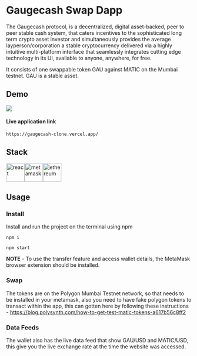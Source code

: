 # Gaugecash Swap Dapp

The Gaugecash protocol, is a decentralized, digital asset-backed, peer to peer stable cash system, that caters incentives to the sophisticated long term crypto asset investor and simultaneously provides the average layperson/corporation a stable cryptocurrency delivered via a highly intuitive multi-platform interface that seamlessly integrates cutting edge technology in its UI, available to anyone, anywhere, for free.

It consists of one swappable token GAU against MATIC on the Mumbai testnet. GAU is a stable asset.

## Demo

![](swappage.gif)

#### Live application link

```
https://gaugecash-clone.vercel.app/
```

## Stack

<div style="display: flex; width: 300px justify-content: space-between;">
    <img src="https://cdn.freebiesupply.com/logos/large/2x/react-1-logo-png-transparent.png" alt="react" width="50" height="50">
    <img src="https://upload.wikimedia.org/wikipedia/commons/thumb/3/36/MetaMask_Fox.svg/1200px-MetaMask_Fox.svg.png" alt="metamask" width="50" height="50">
    <img src='https://upload.wikimedia.org/wikipedia/commons/thumb/0/01/Ethereum_logo_translucent.svg/440px-Ethereum_logo_translucent.svg.png' alt='ethereum' width='50' height='50'>
</div>

## Usage

### Install

Install and run the project on the terminal using npm

```
npm i
```

```
npm start
```

**NOTE** - To use the transfer feature and access wallet details, the MetaMask browser extension should be installed.

### Swap

The tokens are on the Polygon Mumbai Testnet network, so that needs to be installed in your metamask, also you need to have fake polygon tokens to transact within the app, this can gotten here by following these instructions - https://blog.polysynth.com/how-to-get-test-matic-tokens-a617b56c8ff2

### Data Feeds

The wallet also has the live data feed that show GAU/USD and MATIC/USD, this give you the live exchange rate at the time the website was accessed.
